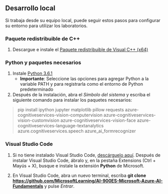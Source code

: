 ## Desarrollo local 

Si trabaja desde su equipo local, puede seguir estos pasos para configurar su entorno para utilizar los laboratorios.  

### Paquete redistribuible de C++ 
1. Descargue e instale el [Paquete redistribuible de Visual C++ (x64)](https://aka.ms/vs/16/release/vc_redist.x64.exe) 

### Python y paquetes necesarios 
1. Instale [Python 3.6.1](https://www.python.org/downloads/release/python-361/)  
   - **Importante**: Seleccione las opciones para agregar Python a la variable PATH y para registrarla como el entorno de Python predeterminado 
2. Después de la instalación, abra el *Símbolo del sistema* y escriba el siguiente comando para instalar los paquetes necesarios: 

> pip install ipython jupyter matplotlib pillow requests azure-cognitiveservices-vision-computervision azure-cognitiveservices-vision-customvision azure-cognitiveservices-vision-face azure-cognitiveservices-language-textanalytics azure.cognitiveservices.speech azure_ai_formrecognizer 

### Visual Studio Code 
1. Si no tiene instalado Visual Studio Code, [descárguelo aquí](https://code.visualstudio.com/Download). Después de instalar Visual Studio Code, ábralo y, en la pestaña Extensions (Ctrl + Mayús + X), busque e instale la extensión **Python** de Microsoft.

2. En Visual Studio Code, abra un nuevo terminal, escriba **git clone https://github.com/MicrosoftLearning/AI-900ES-Microsoft-Azure-AI-Fundamentals** y pulse *Entrar*. 

